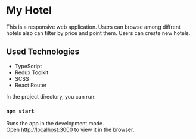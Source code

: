 # My Hotel

This is a responsive web application.
Users can browse among diffrent hotels also can filter by price and point them.
Users can create new hotels.

## Used Technologies

- TypeScript
- Redux Toolkit
- SCSS
- React Router

In the project directory, you can run:

### `npm start`

Runs the app in the development mode.\
Open [http://localhost:3000](http://localhost:3000) to view it in the browser.